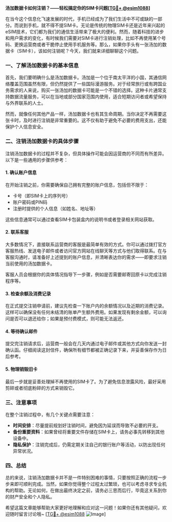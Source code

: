 **汤加数据卡如何注销？——轻松搞定你的SIM卡问题[[TG💪+ @esim1088](https://t.me/s/esim1088)]**

在当今这个信息化飞速发展的时代，手机已经成为了我们生活中不可或缺的一部分。而说到手机，就不得不提SIM卡。无论是传统的物理SIM卡还是近年来兴起的eSIM技术，它们都为我们的通信生活带来了极大的便利。然而，随着科技的进步和用户需求的变化，有时候我们需要对SIM卡进行注销处理，比如不再使用某个号码、更换运营商或者干脆停止使用手机服务等。那么，如果你手头有一张汤加的数据卡（SIM卡），该如何注销呢？今天，我们就来详细聊聊这个问题。

### 一、了解汤加数据卡的基本信息

首先，我们要明确什么是汤加数据卡。汤加是一个位于南太平洋的小国，其通信网络覆盖范围虽然有限，但仍然提供了一些国际漫游服务。对于经常旅行或有跨国业务需求的人来说，购买一张汤加的数据卡可能是一个不错的选择。这种卡片通常支持数据流量服务，可以在当地或部分国家范围内使用，适合短期访问者或希望保持与外界联系的人士。

然而，就像任何其他产品一样，汤加数据卡也有其生命周期。当你决定不再需要这张卡时，及时进行注销是非常重要的。这不仅有助于避免不必要的费用支出，还能保护个人信息安全。

### 二、注销汤加数据卡的具体步骤

注销汤加数据卡的过程并不复杂，但具体操作可能会因运营商的不同而有所差异。以下是一些通用的步骤供参考：

#### 1. **确认账户信息**
   在开始注销之前，你需要确保自己拥有完整的账户信息，包括但不限于：
   - 卡号（即SIM卡上的序列号）
   - 账户密码或PIN码
   - 注册时提供的个人信息（如姓名、地址等）

   这些信息通常可以通过查看SIM卡包装盒内的说明书或者登录相关网站获取。

#### 2. **联系客服**
   大多数情况下，直接联系运营商的客服是最简单有效的方式。你可以通过拨打官方客服热线、发送电子邮件或者访问官方网站在线聊天等方式与他们取得联系。在与客服沟通时，请准备好上述提到的账户信息，并清晰表达你的需求——即要求注销当前使用的汤加数据卡。

   客服人员会根据你的具体情况指导下一步骤，例如是否需要邮寄回原卡以完成注销程序等。

#### 3. **检查余额及消费记录**
   在正式提交注销申请前，建议先检查一下账户内的余额情况以及近期的消费记录。这样可以确保没有任何未结清的账单产生额外费用。如果发现有剩余金额，可以询问是否可以退还给你；如果是预付费模式，则可能无法返还。

#### 4. **等待确认邮件**
   提交完注销请求后，运营商一般会在几天内通过电子邮件或其他方式向你发送一封确认函。仔细阅读这封信件，确保所有细节都被正确记录下来，并妥善保存作为日后参考。

#### 5. **物理销毁旧卡**
   最后一步就是妥善处理掉不再使用的SIM卡了。为了避免信息泄露风险，最好采用剪碎或者彻底粉碎的方式来销毁它。

### 三、注意事项

在整个注销过程中，有几个关键点需要注意：

- **时间安排**：尽量提前规划好注销时间，避免因为延误而导致不必要的开支。
- **备份重要资料**：如果曾经将重要文件存储在SIM卡上，请务必事先转移到其他设备中。
- **隐私保护**：注销完成后，仍需定期关注自己的银行账户等活动，以防出现任何异常状况。

### 四、总结

总的来说，注销汤加数据卡并不是一件特别困难的事情，只要按照正确的流程一步步来即可顺利完成。当然，如果你觉得整个过程太过繁琐，也可以考虑寻求专业机构的帮助。无论如何，在做出最终决定之前，请务必三思而后行，毕竟这关系到你的财产安全和个人隐私。

希望这篇文章能够帮助大家更好地理解和应对这一问题！如果你还有其他疑问，欢迎随时留言讨论哦~ [[TG💪+ @esim1088](https://t.me/s/esim1088) ![Image](https://i.postimg.cc/4NQfJmqS/Snipaste-2025-05-13-00-14-12.png)]